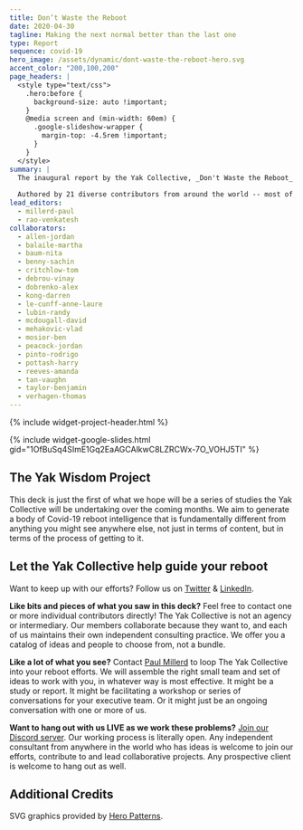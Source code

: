 ```yaml
---
title: Don’t Waste the Reboot
date: 2020-04-30
tagline: Making the next normal better than the last one
type: Report
sequence: covid-19
hero_image: /assets/dynamic/dont-waste-the-reboot-hero.svg
accent_color: "200,100,200"
page_headers: |
  <style type="text/css">
    .hero:before {
      background-size: auto !important;
    }
    @media screen and (min-width: 60em) {
      .google-slideshow-wrapper {
        margin-top: -4.5rem !important;
      }
    }
  </style>
summary: |
  The inaugural report by the Yak Collective, _Don't Waste the Reboot_ offers organizations a smorgasbord of 25 creative and unexpected provocations, ideas, and action frameworks to navigate the COVID-19 crisis.
  
  Authored by 21 diverse contributors from around the world -- most of whom are working together for the first time -- we believe this report will get you thinking about your reboot efforts in a bolder, more imaginative way. Let us know what you think!
lead_editors:
  - millerd-paul
  - rao-venkatesh
collaborators:
  - allen-jordan
  - balaile-martha
  - baum-nita
  - benny-sachin
  - critchlow-tom
  - debrou-vinay
  - dobrenko-alex
  - kong-darren
  - le-cunff-anne-laure
  - lubin-randy
  - mcdougall-david
  - mehakovic-vlad
  - mosior-ben
  - peacock-jordan
  - pinto-rodrigo
  - pottash-harry
  - reeves-amanda
  - tan-vaughn
  - taylor-benjamin
  - verhagen-thomas
---
```


{% include widget-project-header.html %}

{% include widget-google-slides.html gid="1OfBuSq4SImE1Gq2EaAGCAlkwC8LZRCWx-7O_VOHJ5TI" %}

## The Yak Wisdom Project

This deck is just the first of what we hope will be a series of studies the Yak Collective will be undertaking over the coming months. We aim to generate a body of Covid-19 reboot intelligence that is fundamentally different from anything you might see anywhere else, not just in terms of content, but in terms of the process of getting to it.

## Let the Yak Collective help guide your reboot

Want to keep up with our efforts? Follow us on [Twitter](https://twitter.com/yak_collective) & [LinkedIn](https://www.linkedin.com/company/yak-collective/).

**Like bits and pieces of what you saw in this deck?** Feel free to contact one or more individual contributors directly! The Yak Collective is not an agency or intermediary. Our members collaborate because they want to, and each of us maintains their own independent consulting practice. We offer you a catalog of ideas and people to choose from, not a bundle.

**Like a lot of what you see?** Contact [Paul Millerd](/members/millerd-paul/) to loop The Yak Collective into your reboot efforts. We will assemble the right small team and set of ideas to work with you, in whatever way is most effective. It might be a study or report. It might be facilitating a workshop or series of conversations for your executive team. Or it might just be an ongoing conversation with one or more of us.

**Want to hang out with us LIVE as we work these problems?** [Join our Discord server](/join/). Our working process is literally open. Any independent consultant from anywhere in the world who has ideas is welcome to join our efforts, contribute to and lead collaborative projects. Any prospective client is welcome to hang out as well.

## Additional Credits

SVG graphics provided by [Hero Patterns](https://www.heropatterns.com/).
